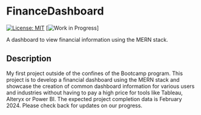 # FinanceDashboard
[![License: MIT](https://img.shields.io/badge/License-MIT-yellow.svg)](#license) [![Work in Progress](https://img.sheilds.io/badge/WorkInProgress-green.svg)]

A dashboard to view financial information using the MERN stack.  

## Description
My first project outside of the confines of the Bootcamp program.  This project is to develop a financial dashboard using the MERN stack and showcase the creation of common dashboard information for various users and industries without having to pay a high price for tools like Tableau, Alteryx or Power BI.  The expected project completion data is February 2024.  Please check back for updates on our progress.  

